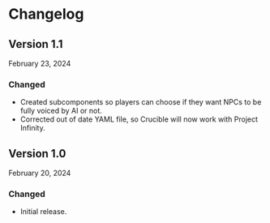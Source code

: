 # Changelog

## Version 1.1

February 23, 2024

### Changed

- Created subcomponents so players can choose if they want NPCs to be fully voiced by AI or not.
- Corrected out of date YAML file, so Crucible will now work with Project Infinity.

## Version 1.0

February 20, 2024

### Changed

- Initial release.